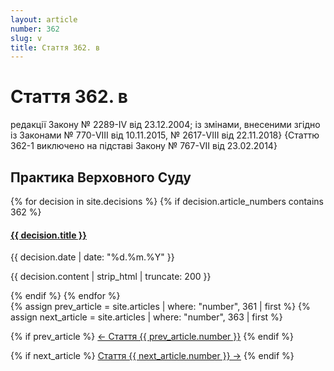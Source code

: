 ```yaml
---
layout: article
number: 362
slug: v
title: Стаття 362. в
---
```


# Стаття 362. в

редакції Закону № 2289-IV від 23.12.2004; із змінами, внесеними згідно із Законами № 770-VIII від 10.11.2015, № 2617-VIII від 22.11.2018} {Статтю 362-1 виключено на підставі Закону № 767-VII від 23.02.2014}

## Практика Верховного Суду

<div class="decisions-container">
{% for decision in site.decisions %}
  {% if decision.article_numbers contains 362 %}
    <div class="decision-item">
      <h4><a href="{{ decision.url }}">{{ decision.title }}</a></h4>
      <p class="decision-date">{{ decision.date | date: "%d.%m.%Y" }}</p>
      <p class="decision-excerpt">{{ decision.content | strip_html | truncate: 200 }}</p>
    </div>
  {% endif %}
{% endfor %}
</div>

<div class="article-navigation">
  {% assign prev_article = site.articles | where: "number", 361 | first %}
  {% assign next_article = site.articles | where: "number", 363 | first %}
  
  {% if prev_article %}
    <a href="{{ prev_article.url }}" class="prev-article">← Стаття {{ prev_article.number }}</a>
  {% endif %}
  
  {% if next_article %}
    <a href="{{ next_article.url }}" class="next-article">Стаття {{ next_article.number }} →</a>
  {% endif %}
</div>
